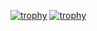 [![trophy](https://github-profile-trophy.vercel.app/?username=joelobros23)](https://github.com/ryo-ma/github-profile-trophy)
[![trophy](https://github-profile-trophy.vercel.app/?username=joelobros23&theme=onedark)](https://github.com/ryo-ma/github-profile-trophy)
